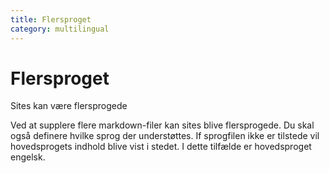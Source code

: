 ```yaml
---
title: Flersproget
category: multilingual
---
```


# Flersproget

Sites kan være flersprogede

Ved at supplere flere markdown-filer kan sites blive flersprogede. Du skal også definere hvilke sprog der understøttes. If sprogfilen ikke er tilstede vil hovedsprogets indhold blive vist i stedet. I dette tilfælde er hovedsproget engelsk.


